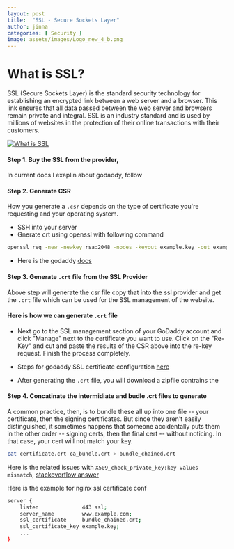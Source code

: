 ```yaml
---
layout: post
title:  "SSL - Secure Sockets Layer"
author: jinna
categories: [ Security ]
image: assets/images/Logo_new_4_b.png
---
```


# What is SSL?

SSL (Secure Sockets Layer) is the standard security technology for establishing an encrypted link between a web server and a browser. This link ensures that all data passed between the web server and browsers remain private and integral. SSL is an industry standard and is used by millions of websites in the protection of their online transactions with their customers.

[![What is SSL](http://i.imgur.com/7YTMFQp.png)](https://vimeo.com/135666049 "What is SSL")

#### Step 1. Buy the SSL from the provider,

  In current docs I exaplin about godaddy, follow 

#### Step 2. Generate CSR
 How you generate a `.csr` depends on the type of certificate you're requesting and your operating system. 

- SSH into your server
- Gnerate crt using openssl with following command
```bash
openssl req -new -newkey rsa:2048 -nodes -keyout example.key -out example.csr
```
- Here is the godaddy [docs](https://in.godaddy.com/help/nginx-generate-csrs-certificate-signing-requests-3601)

#### Step 3. Generate `.crt` file from the SSL Provider

Above step will generate the csr file copy that into the ssl provider and get the `.crt` file which can be used for the SSL management of the website.

#### Here is how we can generate `.crt` file
- Next go to the SSL management section of your GoDaddy account and click "Manage" next to the certificate you want to use.  Click on the "Re-Key" and cut and paste the results of the CSR above into the re-key request. Finish the process completely.

- Steps for godaddy SSL certificate configuration [here](https://in.godaddy.com/help/generate-a-csr-certificate-signing-request-5343)

- After generating the `.crt` file, you will download a zipfile contrains the

#### Step 4. Concatinate the intermidiate and budle .crt files to generate 

A common practice, then, is to bundle these all up into one file -- your certificate, then the signing certificates. But since they aren't easily distinguished, it sometimes happens that someone accidentally puts them in the other order -- signing certs, then the final cert -- without noticing. In that case, your cert will not match your key.

```bash
cat certificate.crt ca_bundle.crt > bundle_chained.crt
```

Here is the related issues with `X509_check_private_key:key values mismatch`, [stackoverflow answer](https://stackoverflow.com/questions/26191463/ssl-error0b080074x509-certificate-routinesx509-check-private-keykey-values)

Here is the example for nginx ssl certificate conf

```bash
server {
    listen              443 ssl;
    server_name         www.example.com;
    ssl_certificate     bundle_chained.crt;
    ssl_certificate_key example.key;
    ...
}
```

